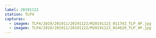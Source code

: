 ```yaml
---
label: 20191122
station: TLP4
capturas:
  - imagem: TLP4/2019/201911/20191122/M20191123_011743_TLP_4P.jpg
  - imagem: TLP4/2019/201911/20191122/M20191123_014629_TLP_4P.jpg
---
```

